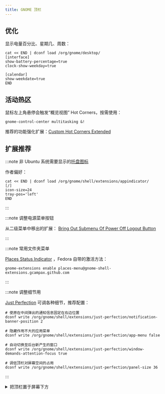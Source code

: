 ```yaml
---
title: GNOME 顶栏
---
```


## 优化

显示电量百分比、星期几、周数：

```shell
cat << END | dconf load /org/gnome/desktop/
[interface]
show-battery-percentage=true
clock-show-weekday=true

[calendar]
show-weekdate=true
END
```

## 活动热区

鼠标左上角悬停会触发“概览视图” Hot Corners，按需使用：

    gnome-control-center multitasking &!

推荐的功能强化扩展：[Custom Hot Corners Extended](https://extensions.gnome.org/extension/4167/custom-hot-corners-extended/)

## 扩展推荐

:::note 非 Ubuntu 系统需要显示的[托盘图标](https://extensions.gnome.org/extension/615/appindicator-support/)

作者偏好：

```shell
cat << END | dconf load /org/gnome/shell/extensions/appindicator/
[/]
icon-size=24
tray-pos='left'
END
```

:::

:::note 调整电源菜单按钮

从二级菜单中移出的扩展：
[Bring Out Submenu Of Power Off Logout Button](https://extensions.gnome.org/extension/2917/bring-out-submenu-of-power-offlogout-button/)

:::

:::note 常用文件夹菜单

[Places Status Indicator](https://extensions.gnome.org/extension/8/places-status-indicator/)
，Fedora 自带的激活方法：

    gnome-extensions enable places-menu@gnome-shell-extensions.gcampax.github.com

:::

:::note 调整细节用

[Just Perfection](https://extensions.gnome.org/extension/3843/just-perfection/)
可调各种细节，推荐配置：

```shell
# 使原在中间弹出的通知信息固定在右边位置
dconf write /org/gnome/shell/extensions/just-perfection/notification-banner-position 2

# 隐藏作用不大的应用菜单
dconf write /org/gnome/shell/extensions/just-perfection/app-menu false

# 自动切换至后台新产生的窗口
dconf write /org/gnome/shell/extensions/just-perfection/window-demands-attention-focus true

# 调低顶栏对屏幕空间的占用
dconf write /org/gnome/shell/extensions/just-perfection/panel-size 36
```

:::

<details className="let-details-to-gray">
  <summary>把顶栏置于屏幕下方</summary>

缺点: 可能导致“顶栏超长菜单栏无法显示” 的 BUG，慎调

    dconf write /org/gnome/shell/extensions/just-perfection/top-panel-position 1

</details>

<!--
### 隐藏标题栏

支持部分应用的 [Pixel Saver](https://extensions.gnome.org/extension/723/pixel-saver/) 扩展，
前置依赖：

    sudo dnf in -y xprop
-->


<!--
### gtk-title-bar

https://extensions.gnome.org/extension/1732/gtk-title-bar/
-->
